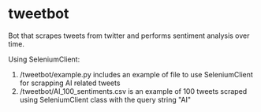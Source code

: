 # tweetbot
Bot that scrapes tweets from twitter and performs sentiment analysis over time.


Using SeleniumClient:
1. /tweetbot/example.py includes an example of file to use SeleniumClient for scrapping AI related tweets
2. /tweetbot/AI_100_sentiments.csv is an example of 100 tweets scraped using SeleniumClient class with the query string "AI"